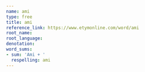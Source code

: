 ```yaml
---
name: ami
type: free
title: ami
reference_link: https://www.etymonline.com/word/ami
root_name: 
root_language: 
denotation: 
word_sums:
- sum: 'Ami + '
  respelling: ami
---
```

